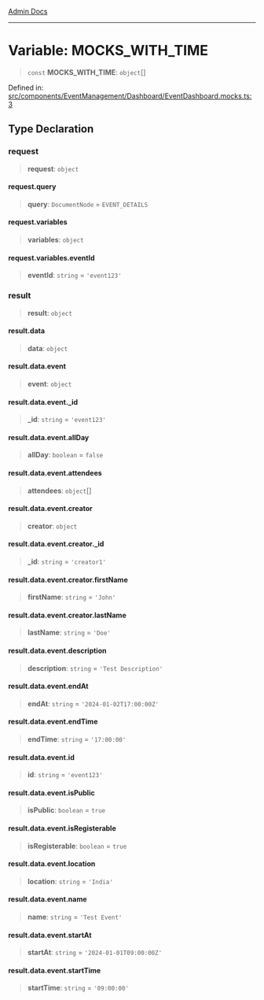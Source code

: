 [Admin Docs](/)

---

# Variable: MOCKS_WITH_TIME

> `const` **MOCKS_WITH_TIME**: `object`[]

Defined in: [src/components/EventManagement/Dashboard/EventDashboard.mocks.ts:3](https://github.com/PalisadoesFoundation/talawa-admin/blob/main/src/components/EventManagement/Dashboard/EventDashboard.mocks.ts#L3)

## Type Declaration

### request

> **request**: `object`

#### request.query

> **query**: `DocumentNode` = `EVENT_DETAILS`

#### request.variables

> **variables**: `object`

#### request.variables.eventId

> **eventId**: `string` = `'event123'`

### result

> **result**: `object`

#### result.data

> **data**: `object`

#### result.data.event

> **event**: `object`

#### result.data.event.\_id

> **\_id**: `string` = `'event123'`

#### result.data.event.allDay

> **allDay**: `boolean` = `false`

#### result.data.event.attendees

> **attendees**: `object`[]

#### result.data.event.creator

> **creator**: `object`

#### result.data.event.creator.\_id

> **\_id**: `string` = `'creator1'`

#### result.data.event.creator.firstName

> **firstName**: `string` = `'John'`

#### result.data.event.creator.lastName

> **lastName**: `string` = `'Doe'`

#### result.data.event.description

> **description**: `string` = `'Test Description'`

#### result.data.event.endAt

> **endAt**: `string` = `'2024-01-02T17:00:00Z'`

#### result.data.event.endTime

> **endTime**: `string` = `'17:00:00'`

#### result.data.event.id

> **id**: `string` = `'event123'`

#### result.data.event.isPublic

> **isPublic**: `boolean` = `true`

#### result.data.event.isRegisterable

> **isRegisterable**: `boolean` = `true`

#### result.data.event.location

> **location**: `string` = `'India'`

#### result.data.event.name

> **name**: `string` = `'Test Event'`

#### result.data.event.startAt

> **startAt**: `string` = `'2024-01-01T09:00:00Z'`

#### result.data.event.startTime

> **startTime**: `string` = `'09:00:00'`
